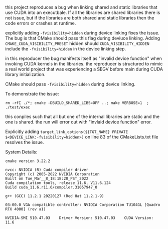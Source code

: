 
this project reproduces a bug when linking shared and static libraries that use CUDA into an executbale.
If all the libraries are shared libraries there is not issue, but if the libraries are both shared and static libraries then the code errors or crashes at runtime.


explicitly adding `-fvisibility=hidden` during device linking fixes the issue. The bug is that CMake should pass this flag during deviuce linking.
Adding `CMAKE_CUDA_VISIBILITY_PRESET` hidden should `CUDA_VISIBILITY_HIDDEN` include the `-fvisibility=hidden` in the device linking step.

in this reproducer the bug manifests itself as "invalid device function" when invoking CUDA kernels in the libraries.
the reproducer is structured to mimic a real world project that was experiencing a SEGV before main during CUDA library initialization.

CMake should pass `-fvisibility=hidden` during device linking.


To demonstrate the issue:
```
rm -rfI ./*; cmake -DBUILD_SHARED_LIBS=OFF ..; make VERBOSE=1  ; ./test/exec
```
this conpiles such that all but one of the internal libraries are static and the one is shared.
the run will error out with "invlaid device function" error.

Explicitly adding `target_link_options(${TGT_NAME} PRIVATE $<DEVICE_LINK:-fvisibility=hidden>)` on line 83 of the CMakeLists.txt file resolves the issue.


System Details:
```
cmake version 3.22.2

nvcc: NVIDIA (R) Cuda compiler driver
Copyright (c) 2005-2022 NVIDIA Corporation
Built on Tue_Mar__8_18:18:20_PST_2022
Cuda compilation tools, release 11.6, V11.6.124
Build cuda_11.6.r11.6/compiler.31057947_0

g++ (GCC) 11.2.1 20220127 (Red Hat 11.2.1-9)

03:00.0 VGA compatible controller: NVIDIA Corporation TU104GL [Quadro RTX 4000] (rev a1)

NVIDIA-SMI 510.47.03    Driver Version: 510.47.03    CUDA Version: 11.6
```

